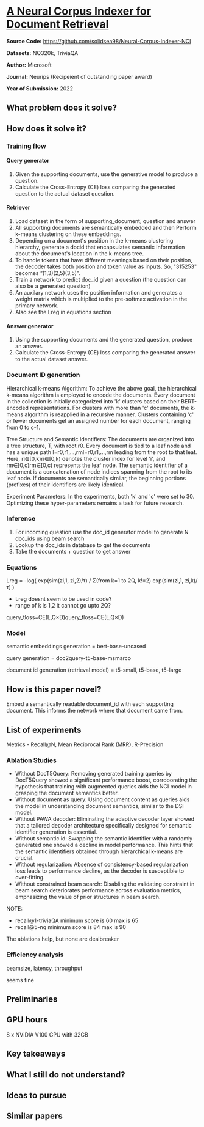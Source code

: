 # [A Neural Corpus Indexer for Document Retrieval](https://arxiv.org/abs/2206.02743)

**Source Code:** https://github.com/solidsea98/Neural-Corpus-Indexer-NCI

**Datasets:** NQ320k, TriviaQA

**Author:** Microsoft

**Journal:** Neurips (Recipeient of outstanding paper award)

**Year of Submission:** 2022

## What problem does it solve?

## How does it solve it?

### Training flow

#### Query generator

1. Given the supporting documents, use the generative model to produce a question.
2. Calculate the Cross-Entropy (CE) loss comparing the generated question to the actual dataset question.

#### Retriever

1. Load dataset in the form of supporting_document, question and answer
2. All supporting documents are semantically embedded and then Perform k-means clustering on these embeddings.
3. Depending on a document's position in the k-means clustering hierarchy, generate a docid that encapsulates semantic information about the document's location in the k-means tree.
4. To handle tokens that have different meanings based on their position, the decoder takes both position and token value as inputs. So, "315253" becomes “(1,3)(2,5)(3,5)”.
5. Train a network to predict doc_id given a question (the question can also be a generated question)
6. An auxilary network uses the position information and generates a weight matrix which is multiplied to the pre-softmax activation in the primary network.
7. Also see the Lreg in equations section

#### Answer generator

1. Using the supporting documents and the generated question, produce an answer.
2. Calculate the Cross-Entropy (CE) loss comparing the generated answer to the actual dataset answer.

### Document ID generation

Hierarchical k-means Algorithm: To achieve the above goal, the hierarchical k-means algorithm is employed to encode the documents.
    Every document in the collection is initially categorized into 'k' clusters based on their BERT-encoded representations.
    For clusters with more than 'c' documents, the k-means algorithm is reapplied in a recursive manner.
    Clusters containing 'c' or fewer documents get an assigned number for each document, ranging from 0 to c-1.

Tree Structure and Semantic Identifiers:
    The documents are organized into a tree structure, T, with root r0.
    Every document is tied to a leaf node and has a unique path l=r0,r1,...,rml=r0,r1,...,rm leading from the root to that leaf. Here, ri∈[0,k)ri∈[0,k) denotes the cluster index for level 'i', and rm∈[0,c)rm∈[0,c) represents the leaf node.
    The semantic identifier of a document is a concatenation of node indices spanning from the root to its leaf node.
    If documents are semantically similar, the beginning portions (prefixes) of their identifiers are likely identical.

Experiment Parameters: In the experiments, both 'k' and 'c' were set to 30. Optimizing these hyper-parameters remains a task for future research.

### Inference

1. For incoming question use the doc_id generator model to generate N doc_ids using beam search
2. Lookup the doc_ids in database to get the documents
3. Take the documents + question to get answer

### Equations

Lreg = -log( exp(sim(zi,1, zi,2)/τ) / Σ(from k=1 to 2Q, k!=2) exp(sim(zi,1, zi,k)/τ) )

- Lreg doesnt seem to be used in code?
- range of k is 1,2 it cannot go upto 2Q?

query_tloss=CE(L,Q×D)query_tloss=CE(L,Q×D)

### Model

semantic embeddings generation = bert-base-uncased

query generation = doc2query-t5-base-msmarco

document id generation (retrieval model) = t5-small, t5-base, t5-large

## How is this paper novel?

Embed a semantically readable document_id with each supporting document. This informs the network where that document came from.

## List of experiments

Metrics - Recall@N, Mean Reciprocal Rank (MRR), R-Precision

### Ablation Studies

- Without DocT5Query: Removing generated training queries by DocT5Query showed a significant performance boost, corroborating the hypothesis that training with augmented queries aids the NCI model in grasping the document semantics better.
- Without document as query: Using document content as queries aids the model in understanding document semantics, similar to the DSI model.
- Without PAWA decoder: Eliminating the adaptive decoder layer showed that a tailored decoder architecture specifically designed for semantic identifier generation is essential.
- Without semantic id: Swapping the semantic identifier with a randomly generated one showed a decline in model performance. This hints that the semantic identifiers obtained through hierarchical k-means are crucial.
- Without regularization: Absence of consistency-based regularization loss leads to performance decline, as the decoder is susceptible to over-fitting.
- Without constrained beam search: Disabling the validating constraint in beam search deteriorates performance across evaluation metrics, emphasizing the value of prior structures in beam search.

NOTE:

- recall@1-triviaQA minimum score is 60 max is 65
- recall@5-nq minimum score is 84 max is 90

The ablations help, but none are dealbreaker

### Efficiency analysis

beamsize, latency, throughput

seems fine

## Preliminaries

## GPU hours

8 x NVIDIA V100 GPU with 32GB

## Key takeaways

## What I still do not understand?

## Ideas to pursue

## Similar papers
